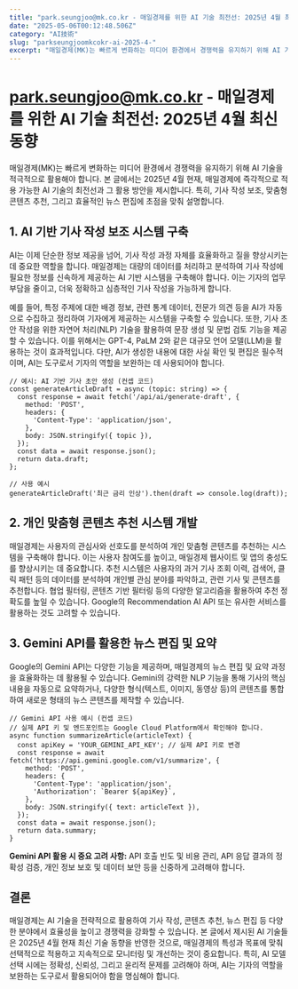 ```yaml
---
title: "park.seungjoo@mk.co.kr - 매일경제를 위한 AI 기술 최전선: 2025년 4월 최신 동향"
date: "2025-05-06T00:12:48.506Z"
category: "AI技術"
slug: "parkseungjoomkcokr-ai-2025-4-"
excerpt: "매일경제(MK)는 빠르게 변화하는 미디어 환경에서 경쟁력을 유지하기 위해 AI 기술을 적극적으로 활용해야 합니다.  본 글에서는 2025년 4월 현재, 매일경제에 즉각적으로 적용 가능한 AI 기술의 최전선과 그 활용 방안을 제시합니다.  특히, 기사 작성 보조, 맞춤형..."
---
```


# park.seungjoo@mk.co.kr - 매일경제를 위한 AI 기술 최전선: 2025년 4월 최신 동향

매일경제(MK)는 빠르게 변화하는 미디어 환경에서 경쟁력을 유지하기 위해 AI 기술을 적극적으로 활용해야 합니다.  본 글에서는 2025년 4월 현재, 매일경제에 즉각적으로 적용 가능한 AI 기술의 최전선과 그 활용 방안을 제시합니다.  특히, 기사 작성 보조, 맞춤형 콘텐츠 추천, 그리고 효율적인 뉴스 편집에 초점을 맞춰 설명합니다.


## 1. AI 기반 기사 작성 보조 시스템 구축

AI는 이제 단순한 정보 제공을 넘어, 기사 작성 과정 자체를 효율화하고 질을 향상시키는 데 중요한 역할을 합니다.  매일경제는 대량의 데이터를 처리하고 분석하여 기사 작성에 필요한 정보를 신속하게 제공하는 AI 기반 시스템을 구축해야 합니다.  이는 기자의 업무 부담을 줄이고, 더욱 정확하고 심층적인 기사 작성을 가능하게 합니다.

예를 들어, 특정 주제에 대한 배경 정보, 관련 통계 데이터, 전문가 의견 등을 AI가 자동으로 수집하고 정리하여 기자에게 제공하는 시스템을 구축할 수 있습니다.  또한, 기사 초안 작성을 위한 자연어 처리(NLP) 기술을 활용하여 문장 생성 및 문법 검토 기능을 제공할 수 있습니다.  이를 위해서는 GPT-4, PaLM 2와 같은 대규모 언어 모델(LLM)을 활용하는 것이 효과적입니다.  다만,  AI가 생성한 내용에 대한 사실 확인 및 편집은 필수적이며,  AI는 도구로서 기자의 역할을 보완하는 데 사용되어야 합니다.


```
// 예시: AI 기반 기사 초안 생성 (컨셉 코드)
const generateArticleDraft = async (topic: string) => {
  const response = await fetch('/api/ai/generate-draft', {
    method: 'POST',
    headers: {
      'Content-Type': 'application/json',
    },
    body: JSON.stringify({ topic }),
  });
  const data = await response.json();
  return data.draft;
};

// 사용 예시
generateArticleDraft('최근 금리 인상').then(draft => console.log(draft));
```


## 2. 개인 맞춤형 콘텐츠 추천 시스템 개발

매일경제는 사용자의 관심사와 선호도를 분석하여 개인 맞춤형 콘텐츠를 추천하는 시스템을 구축해야 합니다.  이는 사용자 참여도를 높이고, 매일경제 웹사이트 및 앱의 충성도를 향상시키는 데 중요합니다.  추천 시스템은 사용자의 과거 기사 조회 이력, 검색어, 클릭 패턴 등의 데이터를 분석하여 개인별 관심 분야를 파악하고, 관련 기사 및 콘텐츠를 추천합니다.  협업 필터링, 콘텐츠 기반 필터링 등의 다양한 알고리즘을 활용하여 추천 정확도를 높일 수 있습니다.  Google의 Recommendation AI API 또는 유사한 서비스를 활용하는 것도 고려할 수 있습니다.


## 3. Gemini API를 활용한 뉴스 편집 및 요약

Google의 Gemini API는 다양한 기능을 제공하며, 매일경제의 뉴스 편집 및 요약 과정을 효율화하는 데 활용될 수 있습니다.  Gemini의 강력한 NLP 기능을 통해 기사의 핵심 내용을 자동으로 요약하거나,  다양한 형식(텍스트, 이미지, 동영상 등)의 콘텐츠를 통합하여 새로운 형태의 뉴스 콘텐츠를 제작할 수 있습니다.

```
// Gemini API 사용 예시 (컨셉 코드)
// 실제 API 키 및 엔드포인트는 Google Cloud Platform에서 확인해야 합니다.
async function summarizeArticle(articleText) {
  const apiKey = 'YOUR_GEMINI_API_KEY'; // 실제 API 키로 변경
  const response = await fetch('https://api.gemini.google.com/v1/summarize', {
    method: 'POST',
    headers: {
      'Content-Type': 'application/json',
      'Authorization': `Bearer ${apiKey}`,
    },
    body: JSON.stringify({ text: articleText }),
  });
  const data = await response.json();
  return data.summary;
}
```

**Gemini API 활용 시 중요 고려 사항:**  API 호출 빈도 및 비용 관리,  API 응답 결과의 정확성 검증,  개인 정보 보호 및 데이터 보안 등을 신중하게 고려해야 합니다.


## 결론

매일경제는 AI 기술을 전략적으로 활용하여 기사 작성, 콘텐츠 추천, 뉴스 편집 등 다양한 분야에서 효율성을 높이고 경쟁력을 강화할 수 있습니다.  본 글에서 제시된 AI 기술들은 2025년 4월 현재 최신 기술 동향을 반영한 것으로,  매일경제의 특성과 목표에 맞춰 선택적으로 적용하고 지속적으로 모니터링 및 개선하는 것이 중요합니다.  특히, AI 모델 선택 시에는 정확성, 신뢰성, 그리고 윤리적 문제를 고려해야 하며,  AI는 기자의 역할을 보완하는 도구로서 활용되어야 함을 명심해야 합니다.
